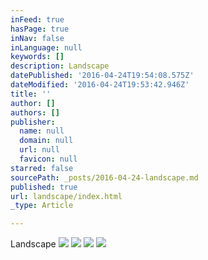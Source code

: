 ```yaml
---
inFeed: true
hasPage: true
inNav: false
inLanguage: null
keywords: []
description: Landscape
datePublished: '2016-04-24T19:54:08.575Z'
dateModified: '2016-04-24T19:53:42.946Z'
title: ''
author: []
authors: []
publisher:
  name: null
  domain: null
  url: null
  favicon: null
starred: false
sourcePath: _posts/2016-04-24-landscape.md
published: true
url: landscape/index.html
_type: Article

---
```

Landscape
![](https://the-grid-user-content.s3-us-west-2.amazonaws.com/27a307d0-01d5-47e5-b1c6-1ee5da8f4987.jpg)
![](https://the-grid-user-content.s3-us-west-2.amazonaws.com/b1a31bcf-7fe3-44d2-bd30-db83ddb570a7.jpg)
![](https://the-grid-user-content.s3-us-west-2.amazonaws.com/314b0d4b-49c1-4af1-8dc3-331c9125228d.jpg)
![](https://the-grid-user-content.s3-us-west-2.amazonaws.com/007ff2d1-f860-47d3-9854-05b9c9258fdf.jpg)